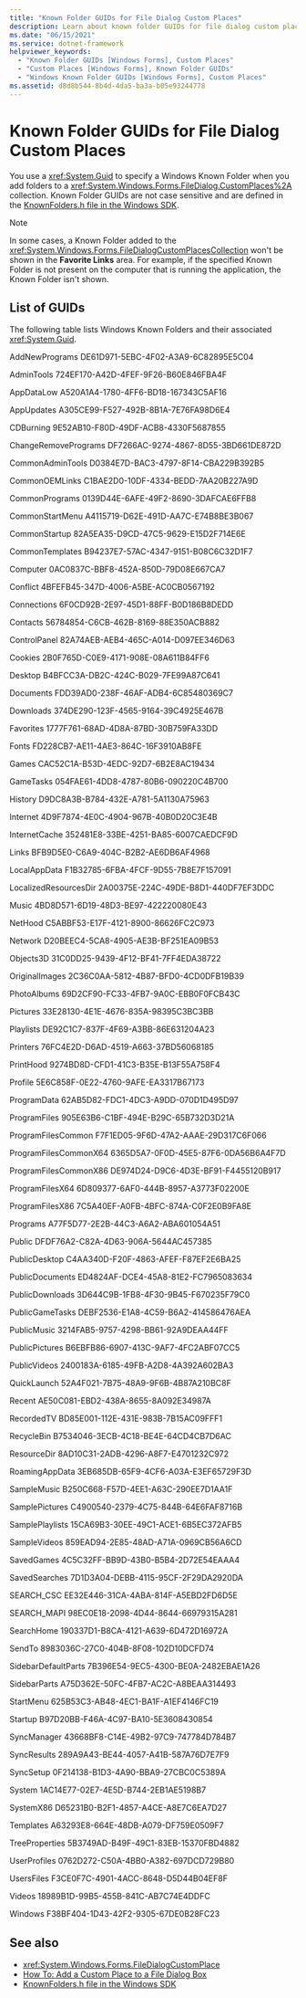 ```yaml
---
title: "Known Folder GUIDs for File Dialog Custom Places"
description: Learn about known folder GUIDs for file dialog custom places in Windows Forms, by means of the list of GUIDs in this article.
ms.date: "06/15/2021"
ms.service: dotnet-framework
helpviewer_keywords: 
  - "Known Folder GUIDs [Windows Forms], Custom Places"
  - "Custom Places [Windows Forms], Known Folder GUIDs"
  - "Windows Known Folder GUIDs [Windows Forms], Custom Places"
ms.assetid: d8d8b544-8b4d-4da5-ba3a-b05e93244778
---
```


# Known Folder GUIDs for File Dialog Custom Places

You use a <xref:System.Guid> to specify a Windows Known Folder when you add folders to a <xref:System.Windows.Forms.FileDialog.CustomPlaces%2A> collection. Known Folder GUIDs are not case sensitive and are defined in the [KnownFolders.h file in the Windows SDK](/windows/win32/shell/knownfolderid).

> [!NOTE]
> In some cases, a Known Folder added to the <xref:System.Windows.Forms.FileDialogCustomPlacesCollection> won't be shown in the **Favorite Links** area. For example, if the specified Known Folder is not present on the computer that is running the application, the Known Folder isn't shown.

## List of GUIDs

The following table lists Windows Known Folders and their associated <xref:System.Guid>.

AddNewPrograms
DE61D971-5EBC-4F02-A3A9-6C82895E5C04

AdminTools
724EF170-A42D-4FEF-9F26-B60E846FBA4F

AppDataLow
A520A1A4-1780-4FF6-BD18-167343C5AF16

AppUpdates
A305CE99-F527-492B-8B1A-7E76FA98D6E4

CDBurning
9E52AB10-F80D-49DF-ACB8-4330F5687855

ChangeRemovePrograms
DF7266AC-9274-4867-8D55-3BD661DE872D

CommonAdminTools
D0384E7D-BAC3-4797-8F14-CBA229B392B5

CommonOEMLinks
C1BAE2D0-10DF-4334-BEDD-7AA20B227A9D

CommonPrograms
0139D44E-6AFE-49F2-8690-3DAFCAE6FFB8

CommonStartMenu
A4115719-D62E-491D-AA7C-E74B8BE3B067

CommonStartup
82A5EA35-D9CD-47C5-9629-E15D2F714E6E

CommonTemplates
B94237E7-57AC-4347-9151-B08C6C32D1F7

Computer
0AC0837C-BBF8-452A-850D-79D08E667CA7

Conflict
4BFEFB45-347D-4006-A5BE-AC0CB0567192

Connections
6F0CD92B-2E97-45D1-88FF-B0D186B8DEDD

Contacts
56784854-C6CB-462B-8169-88E350ACB882

ControlPanel
82A74AEB-AEB4-465C-A014-D097EE346D63

Cookies
2B0F765D-C0E9-4171-908E-08A611B84FF6

Desktop
B4BFCC3A-DB2C-424C-B029-7FE99A87C641

Documents
FDD39AD0-238F-46AF-ADB4-6C85480369C7

Downloads
374DE290-123F-4565-9164-39C4925E467B

Favorites
1777F761-68AD-4D8A-87BD-30B759FA33DD

Fonts
FD228CB7-AE11-4AE3-864C-16F3910AB8FE

Games
CAC52C1A-B53D-4EDC-92D7-6B2E8AC19434

GameTasks
054FAE61-4DD8-4787-80B6-090220C4B700

History
D9DC8A3B-B784-432E-A781-5A1130A75963

Internet
4D9F7874-4E0C-4904-967B-40B0D20C3E4B

InternetCache
352481E8-33BE-4251-BA85-6007CAEDCF9D

Links
BFB9D5E0-C6A9-404C-B2B2-AE6DB6AF4968

LocalAppData
F1B32785-6FBA-4FCF-9D55-7B8E7F157091

LocalizedResourcesDir
2A00375E-224C-49DE-B8D1-440DF7EF3DDC

Music
4BD8D571-6D19-48D3-BE97-422220080E43

NetHood
C5ABBF53-E17F-4121-8900-86626FC2C973

Network
D20BEEC4-5CA8-4905-AE3B-BF251EA09B53

Objects3D
31C0DD25-9439-4F12-BF41-7FF4EDA38722

OriginalImages
2C36C0AA-5812-4B87-BFD0-4CD0DFB19B39

PhotoAlbums
69D2CF90-FC33-4FB7-9A0C-EBB0F0FCB43C

Pictures
33E28130-4E1E-4676-835A-98395C3BC3BB

Playlists
DE92C1C7-837F-4F69-A3BB-86E631204A23

Printers
76FC4E2D-D6AD-4519-A663-37BD56068185

PrintHood
9274BD8D-CFD1-41C3-B35E-B13F55A758F4

Profile
5E6C858F-0E22-4760-9AFE-EA3317B67173

ProgramData
62AB5D82-FDC1-4DC3-A9DD-070D1D495D97

ProgramFiles
905E63B6-C1BF-494E-B29C-65B732D3D21A

ProgramFilesCommon
F7F1ED05-9F6D-47A2-AAAE-29D317C6F066

ProgramFilesCommonX64
6365D5A7-0F0D-45E5-87F6-0DA56B6A4F7D

ProgramFilesCommonX86
DE974D24-D9C6-4D3E-BF91-F4455120B917

ProgramFilesX64
6D809377-6AF0-444B-8957-A3773F02200E

ProgramFilesX86
7C5A40EF-A0FB-4BFC-874A-C0F2E0B9FA8E

Programs
A77F5D77-2E2B-44C3-A6A2-ABA601054A51

Public
DFDF76A2-C82A-4D63-906A-5644AC457385

PublicDesktop
C4AA340D-F20F-4863-AFEF-F87EF2E6BA25

PublicDocuments
ED4824AF-DCE4-45A8-81E2-FC7965083634

PublicDownloads
3D644C9B-1FB8-4F30-9B45-F670235F79C0

PublicGameTasks
DEBF2536-E1A8-4C59-B6A2-414586476AEA

PublicMusic
3214FAB5-9757-4298-BB61-92A9DEAA44FF

PublicPictures
B6EBFB86-6907-413C-9AF7-4FC2ABF07CC5

PublicVideos
2400183A-6185-49FB-A2D8-4A392A602BA3

QuickLaunch
52A4F021-7B75-48A9-9F6B-4B87A210BC8F

Recent
AE50C081-EBD2-438A-8655-8A092E34987A

RecordedTV
BD85E001-112E-431E-983B-7B15AC09FFF1

RecycleBin
B7534046-3ECB-4C18-BE4E-64CD4CB7D6AC

ResourceDir
8AD10C31-2ADB-4296-A8F7-E4701232C972

RoamingAppData
3EB685DB-65F9-4CF6-A03A-E3EF65729F3D

SampleMusic
B250C668-F57D-4EE1-A63C-290EE7D1AA1F

SamplePictures
C4900540-2379-4C75-844B-64E6FAF8716B

SamplePlaylists
15CA69B3-30EE-49C1-ACE1-6B5EC372AFB5

SampleVideos
859EAD94-2E85-48AD-A71A-0969CB56A6CD

SavedGames
4C5C32FF-BB9D-43B0-B5B4-2D72E54EAAA4

SavedSearches
7D1D3A04-DEBB-4115-95CF-2F29DA2920DA

SEARCH_CSC
EE32E446-31CA-4ABA-814F-A5EBD2FD6D5E

SEARCH_MAPI
98EC0E18-2098-4D44-8644-66979315A281

SearchHome
190337D1-B8CA-4121-A639-6D472D16972A

SendTo
8983036C-27C0-404B-8F08-102D10DCFD74

SidebarDefaultParts
7B396E54-9EC5-4300-BE0A-2482EBAE1A26

SidebarParts
A75D362E-50FC-4FB7-AC2C-A8BEAA314493

StartMenu
625B53C3-AB48-4EC1-BA1F-A1EF4146FC19

Startup
B97D20BB-F46A-4C97-BA10-5E3608430854

SyncManager
43668BF8-C14E-49B2-97C9-747784D784B7

SyncResults
289A9A43-BE44-4057-A41B-587A76D7E7F9

SyncSetup
0F214138-B1D3-4A90-BBA9-27CBC0C5389A

System
1AC14E77-02E7-4E5D-B744-2EB1AE5198B7

SystemX86
D65231B0-B2F1-4857-A4CE-A8E7C6EA7D27

Templates
A63293E8-664E-48DB-A079-DF759E0509F7

TreeProperties
5B3749AD-B49F-49C1-83EB-15370FBD4882

UserProfiles
0762D272-C50A-4BB0-A382-697DCD729B80

UsersFiles
F3CE0F7C-4901-4ACC-8648-D5D44B04EF8F

Videos
18989B1D-99B5-455B-841C-AB7C74E4DDFC

Windows
F38BF404-1D43-42F2-9305-67DE0B28FC23

## See also

- <xref:System.Windows.Forms.FileDialogCustomPlace>
- [How To: Add a Custom Place to a File Dialog Box](how-to-add-a-custom-place-to-a-file-dialog-box.md)
- [KnownFolders.h file in the Windows SDK](/windows/win32/shell/knownfolderid)
